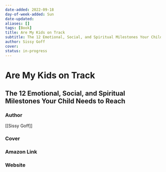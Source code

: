 ```yaml
---
date-added: 2022-09-18
day-of-week-added: Sun
date-updated: 
aliases: []
tags: [Book]
title: Are My Kids on Track
subtitle: The 12 Emotional, Social, and Spiritual Milestones Your Child Needs to Reach
author: Sissy Goff
cover: 
status: in-progress
---
```



# Are My Kids on Track
## The 12 Emotional, Social, and Spiritual Milestones Your Child Needs to Reach

### Author
[[Sissy Goff]]

### Cover


### Amazon Link


### Website


